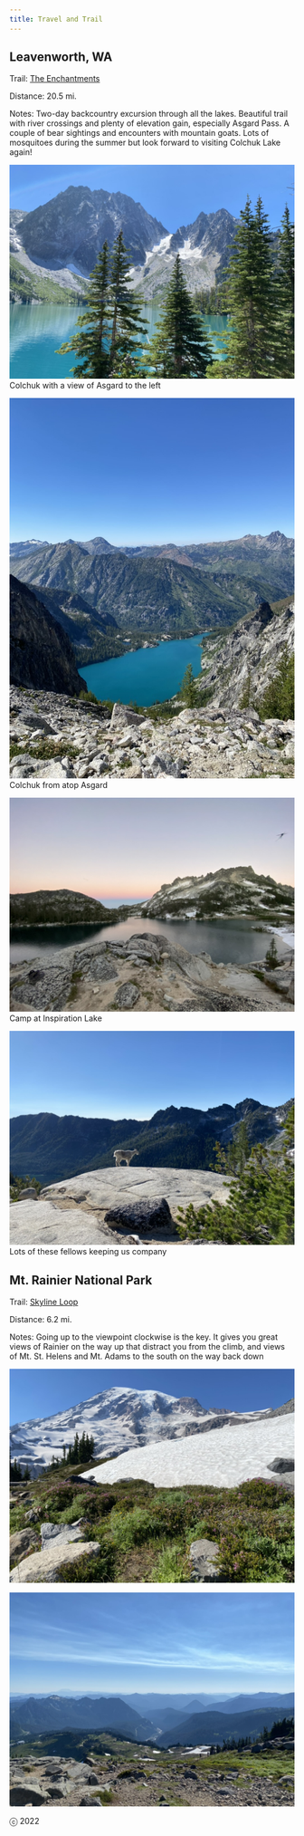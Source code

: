 ```yaml
---
title: Travel and Trail
---
```


Leavenworth, WA
----

Trail:  [The Enchantments](https://www.alltrails.com/trail/us/washington/the-enchantments-trail)

Distance:  20.5 mi.

Notes:  Two-day backcountry excursion through all the lakes.  Beautiful trail with river crossings and plenty of elevation gain, especially Asgard Pass.  A couple of bear sightings and encounters with mountain goats.  Lots of mosquitoes during the summer but look forward to visiting Colchuk Lake again!

![Enchantments 1](F461D2E3-57D7-4182-BAB9-1BDB7C9997A5_1_105_c.jpeg)
Colchuk with a view of Asgard to the left

![Enchantments 2](51E03B00-66B5-445B-80AD-E6F655EDE179_1_105_c.jpeg)
Colchuk from atop Asgard

![Enchantments 3](967FFC0C-7CD6-4438-A7E2-248EA486A702_1_105_c.jpeg)
Camp at Inspiration Lake

![Enchantments 4](FCE1AE89-F1F8-4249-8C65-0E98AEDFFD88_1_105_c.jpeg)
Lots of these fellows keeping us company

Mt. Rainier National Park
----

Trail:  [Skyline Loop](https://www.alltrails.com/trail/us/washington/skyline-trail)

Distance:  6.2 mi.

Notes:  Going up to the viewpoint clockwise is the key.  It gives you great views of Rainier on the way up that distract you from the climb, and views of Mt. St. Helens and Mt. Adams to the south on the way back down

![Skyline Loop 1](BD0515D7-B718-4D55-99F3-BF175BEE410A_1_105_c.jpeg)

![Skyline Loop 2](A423F3CC-9210-4199-85BF-05BEFAAC9095_1_105_c.jpeg)

ⓒ 2022